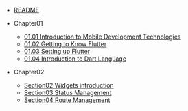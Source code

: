 - [README](README.md)

- Chapter01
  - [01.01 Introduction to Mobile Development Technologies](chapter01/01.01_Introduction_to_Mobile_Development_Technologies.md)
  - [01.02 Getting to Know Flutter](chapter01/01.02_Getting_to_Know_Flutter.md)
  - [01.03 Setting up Flutter](chapter01/01.03_Setting_up_Flutter.md)
  - [01.04 Introduction to Dart Language](chapter01/01.04_Introduction_to_Dart_Language.md)

- Chapter02
  - [Section02 Widgets introduction](chapter02/section02-widgets_introduction.md)
  - [Section03 Status Management](chapter02/section03-Status_Management.md)
  - [Section04 Route Management](chapter02/section04-Route_Management.md)
